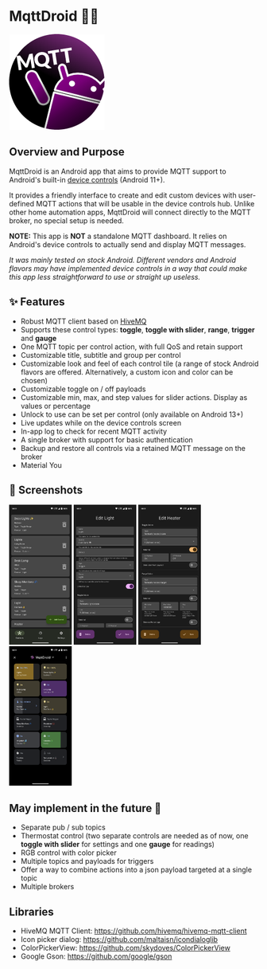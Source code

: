 # MqttDroid 🤖📡
![logo](./images/icon-192.png)

## Overview and Purpose
MqttDroid is an Android app that aims to provide MQTT support to Android's built-in [device controls](https://developer.android.com/develop/ui/views/device-control) (Android 11+).

It provides a friendly interface to create and edit custom devices with user-defined MQTT actions that will be usable in the device controls hub. Unlike other home automation apps, MqttDroid will connect directly to the MQTT broker, no special setup is needed.

**NOTE:** This app is **NOT** a standalone MQTT dashboard. It relies on Android's device controls to actually send and display MQTT messages.

*It was mainly tested on stock Android. Different vendors and Android flavors may have implemented device controls in a way that could make this app less straightforward to use or straight up useless.*

## ✨ Features
- Robust MQTT client based on [HiveMQ](https://github.com/hivemq/hivemq-mqtt-client)
- Supports these control types: **toggle**, **toggle with slider**, **range**, **trigger** and **gauge**
- One MQTT topic per control action, with full QoS and retain support
- Customizable title, subtitle and group per control
- Customizable look and feel of each control tile (a range of stock Android flavors are offered. Alternatively, a custom icon and color can be chosen)
- Customizable toggle on / off payloads
- Customizable min, max, and step values for slider actions. Display as values or percentage
- Unlock to use can be set per control (only available on Android 13+)
- Live updates while on the device controls screen
- In-app log to check for recent MQTT activity
- A single broker with support for basic authentication
- Backup and restore all controls via a retained MQTT message on the broker
- Material You

## 📸 Screenshots
[<img src="./images/screenshot-1.png" width=25%>](./images/screenshot-1.png)
[<img src="./images/screenshot-2.png" width=25%>](./images/screenshot-2.png)
[<img src="./images/screenshot-3.png" width=25%>](./images/screenshot-3.png)
[<img src="./images/screenshot-4.png" width=25%>](./images/screenshot-4.png)

## May implement in the future 🧐
- Separate pub / sub topics
- Thermostat control (two separate controls are needed as of now, one **toggle with slider** for settings and one **gauge** for readings)
- RGB control with color picker
- Multiple topics and payloads for triggers
- Offer a way to combine actions into a json payload targeted at a single topic
- Multiple brokers

## Libraries
- HiveMQ MQTT Client: https://github.com/hivemq/hivemq-mqtt-client
- Icon picker dialog: https://github.com/maltaisn/icondialoglib
- ColorPickerView: https://github.com/skydoves/ColorPickerView
- Google Gson: https://github.com/google/gson